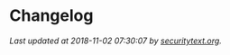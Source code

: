# Changelog

_Last updated at 2018-11-02 07:30:07 by [securitytext.org](https://securitytext.org)._
